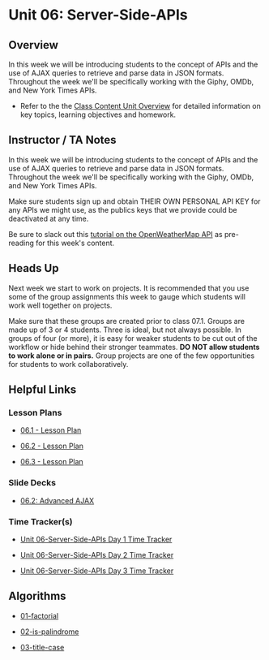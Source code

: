 # Unit 06: Server-Side-APIs

## Overview

In this week we will be introducing students to the concept of APIs and the use of AJAX queries to retrieve and parse data in JSON formats. Throughout the week we'll be specifically working with the Giphy, OMDb, and New York Times APIs.

  * Refer to the the [Class Content Unit Overview](../../../01-Class-Content/06-Server-Side-APIs/README.md) for detailed information on key topics, learning objectives and homework.

## Instructor / TA Notes

In this week we will be introducing students to the concept of APIs and the use of AJAX queries to retrieve and parse data in JSON formats. Throughout the week we'll be specifically working with the Giphy, OMDb, and New York Times APIs.

Make sure students sign up and obtain THEIR OWN PERSONAL API KEY for any APIs we might use, as the publics keys that we provide could be deactivated at any time.

Be sure to slack out this [tutorial on the OpenWeatherMap API](http://osp123.github.io/tutorials/html/weatherAPI.html) as pre-reading for this week's content.

## Heads Up

Next week we start to work on projects. It is recommended that you use some of the group assignments this week to gauge which students will work well together on projects.

Make sure that these groups are created prior to class 07.1. Groups are made up of 3 or 4 students. Three is ideal, but not always possible. In groups of four (or more), it is easy for weaker students to be cut out of the workflow or hide behind their stronger teammates. **DO NOT allow students to work alone or in pairs.** Group projects are one of the few opportunities for students to work collaboratively. 

## Helpful Links

### Lesson Plans

  * [06.1 - Lesson Plan](01-Day_APIs-and-AJAX/06.1-LESSON-PLAN.md)

  * [06.2 - Lesson Plan](02-Day_Advanced-AJAX/06.2-LESSON-PLAN.md)

  * [06.3 - Lesson Plan](03-Day_APIs-Continued/06.3-LESSON-PLAN.md)

### Slide Decks

  * [06.2: Advanced AJAX](https://docs.google.com/presentation/d/1AMZW0G8cYnEdqeIMZMoNUQRsM1PVgykP7afZ_31wJE4/edit?usp=sharing)

### Time Tracker(s)

  * [Unit 06-Server-Side-APIs Day 1 Time Tracker](https://drive.google.com/open?id=11CiggEoIl3yBXPuXxmg4nduILI1gt1SO)

  * [Unit 06-Server-Side-APIs Day 2 Time Tracker](https://drive.google.com/a/trilogyed.com/file/d/1Qm5-P-WZLiQVf_FKK_wanOgzIQgpVR9_/view?usp=sharing)

  * [Unit 06-Server-Side-APIs Day 3 Time Tracker](https://drive.google.com/a/trilogyed.com/file/d/1cKEvNJfuPjDYE7kIgcGN1Znt8GvxCftS/view?usp=sharing)

## Algorithms

  * [01-factorial](../../../01-Class-Content/06-Server-Side-APIs/03-Algorithms/01-factorial)

  * [02-is-palindrome](../../../01-Class-Content/06-Server-Side-APIs/03-Algorithms/02-is-palindrome)

  * [03-title-case](../../../01-Class-Content/06-Server-Side-APIs/03-Algorithms/03-title-case)
